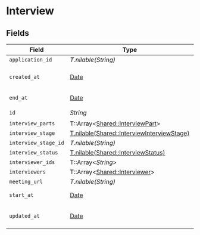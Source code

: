# Interview


## Fields

| Field                                                                                        | Type                                                                                         | Required                                                                                     | Description                                                                                  | Example                                                                                      |
| -------------------------------------------------------------------------------------------- | -------------------------------------------------------------------------------------------- | -------------------------------------------------------------------------------------------- | -------------------------------------------------------------------------------------------- | -------------------------------------------------------------------------------------------- |
| `application_id`                                                                             | *T.nilable(String)*                                                                          | :heavy_minus_sign:                                                                           | N/A                                                                                          |                                                                                              |
| `created_at`                                                                                 | [Date](https://ruby-doc.org/stdlib-2.6.1/libdoc/date/rdoc/Date.html)                         | :heavy_minus_sign:                                                                           | Interview created date                                                                       | 2021-01-01T01:01:01.000Z                                                                     |
| `end_at`                                                                                     | [Date](https://ruby-doc.org/stdlib-2.6.1/libdoc/date/rdoc/Date.html)                         | :heavy_minus_sign:                                                                           | Interview end date                                                                           | 2021-01-01T01:01:01.000Z                                                                     |
| `id`                                                                                         | *String*                                                                                     | :heavy_check_mark:                                                                           | N/A                                                                                          |                                                                                              |
| `interview_parts`                                                                            | T::Array<[Shared::InterviewPart](../../models/shared/interviewpart.md)>                      | :heavy_minus_sign:                                                                           | N/A                                                                                          |                                                                                              |
| `interview_stage`                                                                            | [T.nilable(Shared::InterviewInterviewStage)](../../models/shared/interviewinterviewstage.md) | :heavy_minus_sign:                                                                           | N/A                                                                                          |                                                                                              |
| `interview_stage_id`                                                                         | *T.nilable(String)*                                                                          | :heavy_minus_sign:                                                                           | N/A                                                                                          |                                                                                              |
| `interview_status`                                                                           | [T.nilable(Shared::InterviewStatus)](../../models/shared/interviewstatus.md)                 | :heavy_minus_sign:                                                                           | N/A                                                                                          |                                                                                              |
| `interviewer_ids`                                                                            | T::Array<*String*>                                                                           | :heavy_minus_sign:                                                                           | N/A                                                                                          |                                                                                              |
| `interviewers`                                                                               | T::Array<[Shared::Interviewer](../../models/shared/interviewer.md)>                          | :heavy_minus_sign:                                                                           | N/A                                                                                          |                                                                                              |
| `meeting_url`                                                                                | *T.nilable(String)*                                                                          | :heavy_minus_sign:                                                                           | N/A                                                                                          |                                                                                              |
| `start_at`                                                                                   | [Date](https://ruby-doc.org/stdlib-2.6.1/libdoc/date/rdoc/Date.html)                         | :heavy_minus_sign:                                                                           | Interview start date                                                                         | 2021-01-01T01:01:01.000Z                                                                     |
| `updated_at`                                                                                 | [Date](https://ruby-doc.org/stdlib-2.6.1/libdoc/date/rdoc/Date.html)                         | :heavy_minus_sign:                                                                           | Interview updated date                                                                       | 2021-01-01T01:01:01.000Z                                                                     |